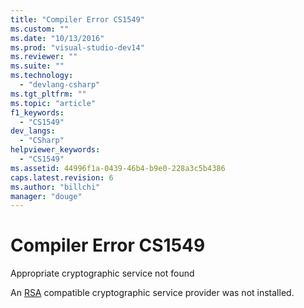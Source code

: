 ```yaml
---
title: "Compiler Error CS1549"
ms.custom: ""
ms.date: "10/13/2016"
ms.prod: "visual-studio-dev14"
ms.reviewer: ""
ms.suite: ""
ms.technology: 
  - "devlang-csharp"
ms.tgt_pltfrm: ""
ms.topic: "article"
f1_keywords: 
  - "CS1549"
dev_langs: 
  - "CSharp"
helpviewer_keywords: 
  - "CS1549"
ms.assetid: 44996f1a-0439-46b4-b9e0-228a3c5b4386
caps.latest.revision: 6
ms.author: "billchi"
manager: "douge"
---
```

# Compiler Error CS1549
Appropriate cryptographic service not found  
  
 An [RSA](_crypto2_microsoft_rsa_schannel_cryptographic_provider) compatible cryptographic service provider was not installed.